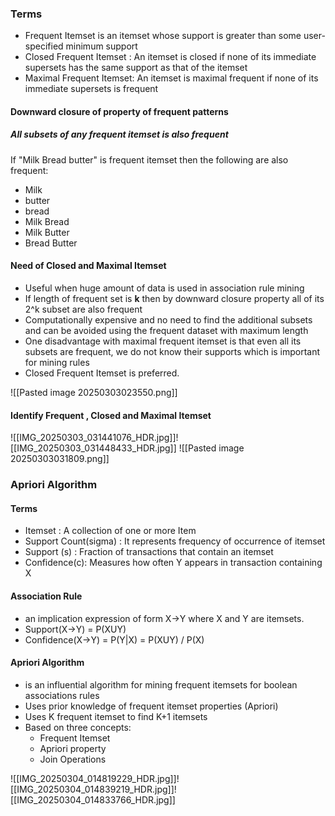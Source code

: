 ### Terms
- Frequent Itemset is an itemset whose support is greater than some user-specified minimum support
- Closed Frequent Itemset : An itemset is closed if none of its immediate supersets has the same support as that of the itemset
- Maximal Frequent Itemset: An itemset is maximal frequent if none of its immediate supersets is frequent

#### Downward closure of property of frequent patterns

##### All subsets of any frequent itemset is also frequent

If "Milk Bread butter" is frequent itemset then the following are also frequent:
- Milk
- butter
- bread
- Milk Bread
- Milk Butter
- Bread Butter

#### Need of Closed and Maximal Itemset
- Useful when huge amount of data is used in association rule mining
- If length of frequent set is **k** then by downward closure property all of its 2^k subset are also frequent
- Computationally expensive and no need to find the additional subsets and can be avoided using the frequent dataset with maximum length
- One disadvantage with maximal frequent itemset is that even all its subsets are frequent, we do not know their supports which is important for mining rules
- Closed Frequent Itemset is preferred.

![[Pasted image 20250303023550.png]]


#### Identify Frequent , Closed and Maximal Itemset
![[IMG_20250303_031441076_HDR.jpg]]![[IMG_20250303_031448433_HDR.jpg]]
![[Pasted image 20250303031809.png]]


### Apriori Algorithm

#### Terms
- Itemset : A collection of one or more Item
- Support Count(sigma) : It represents frequency of occurrence of itemset
- Support (s) : Fraction of transactions that contain an itemset
- Confidence(c): Measures how often Y appears in transaction containing X
#### Association Rule
- an implication expression of form X->Y where X and Y are itemsets.
- Support(X->Y) = P(XUY)
- Confidence(X->Y) = P(Y|X) = P(XUY) / P(X)

#### Apriori Algorithm
- is an influential algorithm for mining frequent itemsets for boolean associations rules
- Uses prior knowledge of frequent itemset properties (Apriori)
- Uses  K frequent itemset to find K+1 itemsets
- Based on three concepts:
	- Frequent Itemset
	- Apriori property
	- Join Operations
	
![[IMG_20250304_014819229_HDR.jpg]]![[IMG_20250304_014839219_HDR.jpg]]![[IMG_20250304_014833766_HDR.jpg]]

